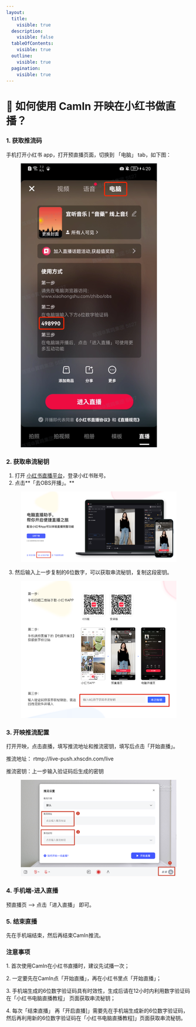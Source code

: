 ```yaml
---
layout:
  title:
    visible: true
  description:
    visible: false
  tableOfContents:
    visible: true
  outline:
    visible: true
  pagination:
    visible: true
---
```


# 📕 如何使用 CamIn 开映在小红书做直播？

### 1. **获取推流码**

手机打开小红书 app，打开预直播页面，切换到 「电脑」 tab，如下图：

<figure><img src="../.gitbook/assets/xiaohongshu-1.png" alt=""><figcaption></figcaption></figure>

### **2. 获取串流秘钥**

1. 打开 [小红书直播平台](https://www.xiaohongshu.com/zhibo)，登录小红书账号。
2. 点击**「去OBS开播」。**

<figure><img src="../.gitbook/assets/image (23).png" alt=""><figcaption></figcaption></figure>

3. 然后输入上一步复制的6位数字，可以获取串流秘钥，复制这段密钥。

<figure><img src="../.gitbook/assets/xiaohongshu-2.png" alt=""><figcaption></figcaption></figure>

### 3. **开映推流配置**

打开开映，点击直播，填写推流地址和推流密钥，填写后点击「开始直播」。

推流地址： rtmp://live-push.xhscdn.com/live

推流密钥：上一步输入验证码后生成的密钥

<figure><img src="../.gitbook/assets/xiaohongshu-3.png" alt=""><figcaption></figcaption></figure>

### 4. 手机端-进入直播

预直播页 --> 点击「进入直播」 即可。

### 5. 结束直播

先在手机端结束，然后再结束CamIn推流。

### 注意事项

1\. 首次使用CamIn在小红书直播时，建议先试播一次；

2\. 一定要先在CamIn点「开始直播」，再在小红书里点「开始直播」；

3\. 手机端生成的6位数字验证码具有时效性，生成后请在12小时内利用数字验证码在「小红书电脑直播教程」 页面获取串流秘钥；

4\. 每次「结束直播」 再「开启直播]」需要先在手机端生成新的6位数字验证码，然后再利用新的6位数字验证码在「小红书电脑直播教程]」页面获取串流秘钥。

